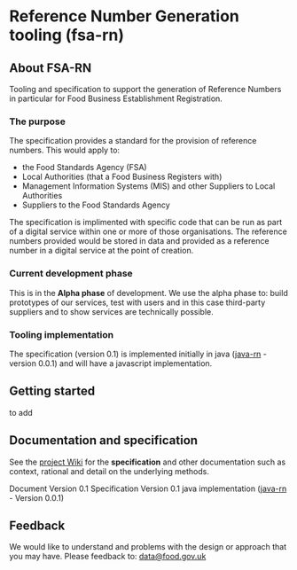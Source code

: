 # Reference Number Generation tooling (fsa-rn)


## About FSA-RN
Tooling and specification to support the generation of Reference Numbers in particular for Food Business Establishment Registration.

### The purpose
The specification provides a standard for the provision of reference numbers.  This would apply to:
- the Food Standards Agency (FSA)
- Local Authorities (that a Food Business Registers with)
- Management Information Systems (MIS) and other Suppliers to Local Authorities  
- Suppliers to the Food Standards Agency

The specification is implimented with specific code that can be run as part of a digital service within one or more of those organisations. The reference numbers provided would be stored in data and provided as a reference number in a digital service at the point of creation.   

### Current development phase
This is in the **Alpha phase** of development.  We use the alpha phase to: build prototypes of our services, test with users and in this case third-party suppliers and to show services are technically possible.

### Tooling implementation
The specification (version 0.1) is implemented initially in java ([java-rn](java-rn) - version 0.0.1) and will have a javascript implementation.  

## Getting started
to add

## Documentation and specification
See the [project Wiki](https://github.com/FoodStandardsAgency/fsa-rn/wiki) for the **specification** and other documentation such as context, rational and detail on the underlying methods.

Document Version 0.1
Specification Version 0.1
java implementation ([java-rn](java-rn) - Version 0.0.1)


## Feedback
We would like to understand and problems with the design or approach that you may have.  Please feedback to: data@food.gov.uk
